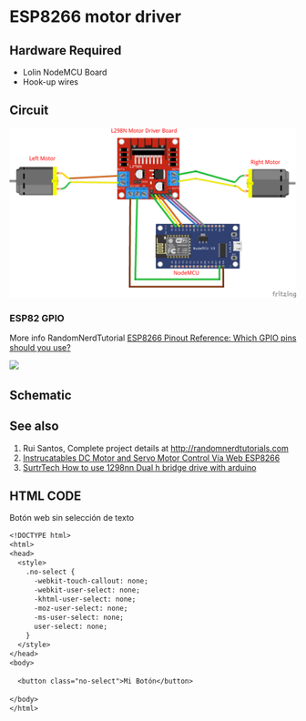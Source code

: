 # ESP8266 motor driver

## Hardware Required

* Lolin NodeMCU Board
* Hook-up wires

## Circuit

![](rober_iii_l298n-nodemcu_bb.png)

### ESP82 GPIO
More info RandomNerdTutorial [ESP8266 Pinout Reference: Which GPIO pins should you use?](https://randomnerdtutorials.com/esp8266-pinout-reference-gpios/)

![](https://i0.wp.com/randomnerdtutorials.com/wp-content/uploads/2019/05/ESP8266-NodeMCU-kit-12-E-pinout-gpio-pin.png)

## Schematic
## See also

1. Rui Santos, Complete project details at http://randomnerdtutorials.com  
  2. [Instrucatables DC Motor and Servo Motor Control Vía Web ESP8266](https://www.instructables.com/DC-Motor-and-Servo-Motor-Control-Via-Web-Server-ES/)
 3. [SurtrTech How to use 1298nn Dual h bridge drive with arduino](https://surtrtech.com/2018/01/27/step-by-step-on-how-to-use-the-l298n-dual-h-bridge-driver-with-arduino/)
  

## HTML CODE
Botón web sin selección de texto


```
<!DOCTYPE html>
<html>
<head>
  <style>
    .no-select {
      -webkit-touch-callout: none;
      -webkit-user-select: none;
      -khtml-user-select: none;
      -moz-user-select: none;
      -ms-user-select: none;
      user-select: none;
    }
  </style>
</head>
<body>

  <button class="no-select">Mi Botón</button>

</body>
</html>
```